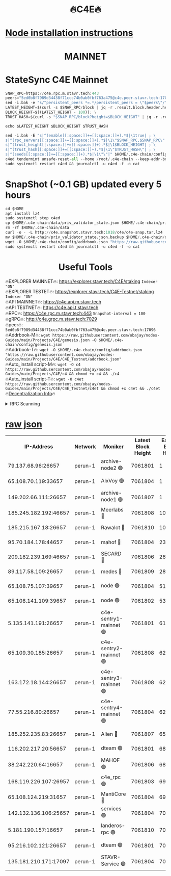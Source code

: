 <h1 align="center"> 🔥C4E🔥</h1>

[Node installation instructions](https://github.com/obajay/nodes-Guides/tree/main/Projects/C4E)
=

<h1 align="center"> MAINNET</h1>

# StateSync C4E Mainnet
```python
SNAP_RPC=https://c4e.rpc.m.stavr.tech:443
peers="5ed0b8f7989d34438f71ccc74b0ab0fbf763a475@c4e.peer.stavr.tech:17096"
sed -i.bak -e "s/^persistent_peers *=.*/persistent_peers = \"$peers\"/" $HOME/.c4e-chain/config/config.toml
LATEST_HEIGHT=$(curl -s $SNAP_RPC/block | jq -r .result.block.header.height); \
BLOCK_HEIGHT=$((LATEST_HEIGHT - 100)); \
TRUST_HASH=$(curl -s "$SNAP_RPC/block?height=$BLOCK_HEIGHT" | jq -r .result.block_id.hash)

echo $LATEST_HEIGHT $BLOCK_HEIGHT $TRUST_HASH

sed -i.bak -E "s|^(enable[[:space:]]+=[[:space:]]+).*$|\1true| ; \
s|^(rpc_servers[[:space:]]+=[[:space:]]+).*$|\1\"$SNAP_RPC,$SNAP_RPC\"| ; \
s|^(trust_height[[:space:]]+=[[:space:]]+).*$|\1$BLOCK_HEIGHT| ; \
s|^(trust_hash[[:space:]]+=[[:space:]]+).*$|\1\"$TRUST_HASH\"| ; \
s|^(seeds[[:space:]]+=[[:space:]]+).*$|\1\"\"|" $HOME/.c4e-chain/config/config.toml
c4ed tendermint unsafe-reset-all --home /root/.c4e-chain --keep-addr-book
sudo systemctl restart c4ed && journalctl -u c4ed -f -o cat
```
# SnapShot (~0.1 GB) updated every 5 hours
```python
cd $HOME
apt install lz4
sudo systemctl stop c4ed
cp $HOME/.c4e-chain/data/priv_validator_state.json $HOME/.c4e-chain/priv_validator_state.json.backup
rm -rf $HOME/.c4e-chain/data
curl -o - -L http://c4e.snapshot.stavr.tech:1018/c4e/c4e-snap.tar.lz4 | lz4 -c -d - | tar -x -C $HOME/.c4e-chain --strip-components 2
mv $HOME/.c4e-chain/priv_validator_state.json.backup $HOME/.c4e-chain/data/priv_validator_state.json
wget -O $HOME/.c4e-chain/config/addrbook.json "https://raw.githubusercontent.com/obajay/nodes-Guides/main/Projects/C4E/addrbook.json"
sudo systemctl restart c4ed && journalctl -u c4ed -f -o cat
```
 <h1 align="center"> Useful Tools</h1>

🔥EXPLORER MAINNET🔥:  https://explorer.stavr.tech/C4E/staking            `Indexer "ON"` \
🔥EXPLORER TESTET🔥:   https://explorer.stavr.tech/C4E-Testnet/staking     `Indexer "ON"` \
🔥API MAINNET🔥:       https://c4e.api.m.stavr.tech \
🔥API TESTNET🔥:       https://c4e.api.t.stavr.tech \
🔥RPC🔥:               https://c4e.rpc.m.stavr.tech:443                  `Snapshot-interval = 100` \
🔥gRPC🔥:              http://c4e.grpc.m.stavr.tech:7029 \
🔥peer🔥:              `5ed0b8f7989d34438f71ccc74b0ab0fbf763a475@c4e.peer.stavr.tech:17096` \
🔥Addrbook-M🔥:    ```wget https://raw.githubusercontent.com/obajay/nodes-Guides/main/Projects/C4E/genesis.json -O $HOME/.c4e-chain/config/genesis.json``` \
🔥Addrbook-T🔥:    ```wget -O $HOME/.c4e-chain/config/addrbook.json "https://raw.githubusercontent.com/obajay/nodes-Guides/main/Projects/C4E/C4E_Testnet/addrbook.json"``` \
🔥Auto_install script-M🔥: ```wget -O c4 https://raw.githubusercontent.com/obajay/nodes-Guides/main/Projects/C4E/c4 && chmod +x c4 && ./c4``` \
🔥Auto_install script-T🔥: ```wget -O c4et https://raw.githubusercontent.com/obajay/nodes-Guides/main/Projects/C4E/C4E_Testnet/c4et && chmod +x c4et && ./c4et``` \
🔥[Decentralization Info](https://github.com/obajay/StateSync-snapshots/tree/main/Projects/C4E/Decentralization)🔥




<details>
<summary>RPC Scanning</summary>

<h2 align="center"> We scan nodes in real time every 4 hours. And we provide the final result of RPC endpoints.
We cannot influence the operation of these nodes in any way. </h2>


```python
If Voting Power is higher than 0 --> then the Node is a validator of the network and may be subject to attack and be a potential threat to the chain.
```
```python
We marked such validators with a red symbol
```

</details>

[raw json](https://rpc-check.c4e.stavr.tech/c4e/rpc-c4e-result.json)
=



<table><tr><th>IP-Address</th><th>Network</th><th>Moniker</th><th>Latest Block Height</th><th>Earliest Block Height</th><th>Catching Up</th><th>Tx Index</th><th>Voting Power</th><th>Scan Time</th></tr><tr><td>79.137.68.96:26657</td><td>perun-1</td><td>archive-node2 🟢</td><td>7061801</td><td>1</td><td>False</td><td>on</td><td>0</td><td>2024-02-06T19:44:07.260576618UTC</td></tr><tr><td>65.108.70.119:33657</td><td>perun-1</td><td>AlxVoy 🟢</td><td>7061804</td><td>1</td><td>False</td><td>on</td><td>0</td><td>2024-02-06T19:44:21.717434021UTC</td></tr><tr><td>149.202.66.111:26657</td><td>perun-1</td><td>archive-node1 🟢</td><td>7061807</td><td>1</td><td>False</td><td>on</td><td>0</td><td>2024-02-06T19:44:38.041411611UTC</td></tr><tr><td>185.245.182.192:46657</td><td>perun-1</td><td>Meerlabs 🔴</td><td>7061808</td><td>1051501</td><td>False</td><td>on</td><td>527310</td><td>2024-02-06T19:44:43.318524282UTC</td></tr><tr><td>185.215.167.18:26657</td><td>perun-1</td><td>Rawalot 🔴</td><td>7061810</td><td>1090501</td><td>False</td><td>on</td><td>701423</td><td>2024-02-06T19:44:55.227770204UTC</td></tr><tr><td>95.70.184.178:44657</td><td>perun-1</td><td>mahof 🔴</td><td>7061804</td><td>2342001</td><td>False</td><td>off</td><td>1865533</td><td>2024-02-06T19:44:20.953651541UTC</td></tr><tr><td>209.182.239.169:46657</td><td>perun-1</td><td>SECARD 🔴</td><td>7061806</td><td>2616101</td><td>False</td><td>off</td><td>1136703</td><td>2024-02-06T19:44:33.318422888UTC</td></tr><tr><td>89.117.58.109:26657</td><td>perun-1</td><td>medes 🔴</td><td>7061809</td><td>2826001</td><td>False</td><td>off</td><td>1484927</td><td>2024-02-06T19:44:50.476942018UTC</td></tr><tr><td>65.108.75.107:39657</td><td>perun-1</td><td>node 🟢</td><td>7061804</td><td>5198801</td><td>False</td><td>on</td><td>0</td><td>2024-02-06T19:44:24.464184793UTC</td></tr><tr><td>65.108.141.109:39657</td><td>perun-1</td><td>node 🟢</td><td>7061802</td><td>5303301</td><td>False</td><td>on</td><td>0</td><td>2024-02-06T19:44:09.656531398UTC</td></tr><tr><td>5.135.141.191:26657</td><td>perun-1</td><td>c4e-sentry1-mainnet 🟢</td><td>7061801</td><td>6198001</td><td>False</td><td>on</td><td>0</td><td>2024-02-06T19:44:06.192913663UTC</td></tr><tr><td>65.109.30.185:26657</td><td>perun-1</td><td>c4e-sentry2-mainnet 🟢</td><td>7061808</td><td>6238301</td><td>False</td><td>on</td><td>0</td><td>2024-02-06T19:44:42.938588749UTC</td></tr><tr><td>163.172.18.144:26657</td><td>perun-1</td><td>c4e-sentry3-mainnet 🟢</td><td>7061808</td><td>6239001</td><td>False</td><td>on</td><td>0</td><td>2024-02-06T19:44:44.054290357UTC</td></tr><tr><td>77.55.216.80:26657</td><td>perun-1</td><td>c4e-sentry4-mainnet 🟢</td><td>7061804</td><td>6241001</td><td>False</td><td>on</td><td>0</td><td>2024-02-06T19:44:21.310859014UTC</td></tr><tr><td>185.252.235.83:26657</td><td>perun-1</td><td>Alien 🔴</td><td>7061807</td><td>6502501</td><td>False</td><td>on</td><td>1136761</td><td>2024-02-06T19:44:38.377053765UTC</td></tr><tr><td>116.202.217.20:56657</td><td>perun-1</td><td>dteam 🟢</td><td>7061801</td><td>6800901</td><td>False</td><td>on</td><td>0</td><td>2024-02-06T19:44:06.488242352UTC</td></tr><tr><td>38.242.220.64:16657</td><td>perun-1</td><td>MAHOF 🟢</td><td>7061806</td><td>6885501</td><td>False</td><td>on</td><td>0</td><td>2024-02-06T19:44:35.652305443UTC</td></tr><tr><td>168.119.226.107:26957</td><td>perun-1</td><td>c4e_rpc 🟢</td><td>7061803</td><td>6961803</td><td>False</td><td>on</td><td>0</td><td>2024-02-06T19:44:14.019938393UTC</td></tr><tr><td>65.108.124.219:31657</td><td>perun-1</td><td>MantiCore 🔴</td><td>7061804</td><td>6961804</td><td>False</td><td>off</td><td>193363</td><td>2024-02-06T19:44:20.545094858UTC</td></tr><tr><td>142.132.136.106:25657</td><td>perun-1</td><td>services 🟢</td><td>7061804</td><td>7012001</td><td>False</td><td>on</td><td>0</td><td>2024-02-06T19:44:24.073420514UTC</td></tr><tr><td>5.181.190.157:16657</td><td>perun-1</td><td>landeros-rpc 🟢</td><td>7061810</td><td>7051501</td><td>False</td><td>on</td><td>0</td><td>2024-02-06T19:44:54.934193540UTC</td></tr><tr><td>95.216.102.121:26657</td><td>perun-1</td><td>dteam 🟢</td><td>7061801</td><td>7058001</td><td>False</td><td>on</td><td>0</td><td>2024-02-06T19:44:06.838946018UTC</td></tr><tr><td>135.181.210.171:17097</td><td>perun-1</td><td>STAVR-Service 🟢</td><td>7061804</td><td>7060001</td><td>False</td><td>on</td><td>0</td><td>2024-02-06T19:44:24.838024906UTC</td></tr></table>
